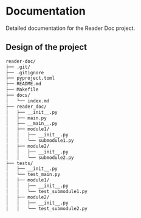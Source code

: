 # Documentation

Detailed documentation for the Reader Doc project.

## Design of the project

```bash
reader-doc/
├── .git/
├── .gitignore
├── pyproject.toml
├── README.md
├── Makefile
├── docs/
│   └── index.md
├── reader_doc/
│   ├── __init__.py
│   ├── main.py
│   ├── __main__.py
│   ├── module1/
│   │   ├── __init__.py
│   │   └── submodule1.py
│   ├── module2/
│   │   ├── __init__.py
│   │   └── submodule2.py
├── tests/
│   ├── __init__.py
│   └── test_main.py
│   ├── module1/
│   │   ├── __init__.py
│   │   └── test_submodule1.py
│   ├── module2/
│   │   ├── __init__.py
│   │   └── test_submodule2.py
```